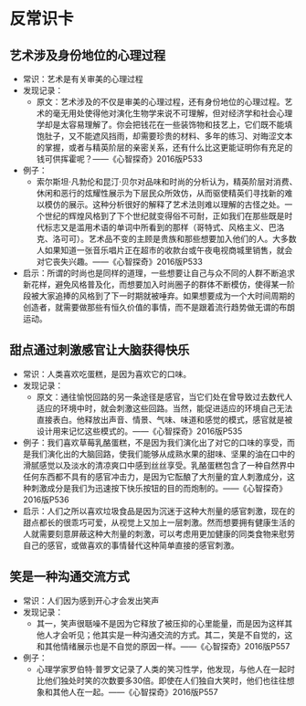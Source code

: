 # 反常识卡

## 艺术涉及身份地位的心理过程
* 常识：艺术是有关审美的心理过程
* 发现记录：
	* 原文：艺术涉及的不仅是审美的心理过程，还有身份地位的心理过程。艺术的毫无用处使得他对演化生物学来说不可理解，但对经济学和社会心理学却是太容易理解了。你会把钱花在一些装饰物和技艺上，它们既不能填饱肚子，又不能遮风挡雨，却需要珍贵的材料、多年的练习、对晦涩文本的掌握，或者与精英阶层的亲密关系，还有什么比这更能证明你有充足的钱可供挥霍呢？——《心智探奇》2016版P533
* 例子：
	* 索尔斯坦·凡勃伦和昆汀·贝尔对品味和时尚的分析认为，精英阶层对消费、休闲和恶行的炫耀性展示为下层民众所效仿，从而驱使精英们寻找新的难以模仿的展示。这种分析很好的解释了艺术法则难以理解的古怪之处。一个世纪的辉煌风格到了下个世纪就变得俗不可耐，正如我们在那些既是时代标志又是滥用术语的单词中所看到的那样（哥特式、风格主义、巴洛克、洛可可）。艺术品不变的主顾是贵族和那些想要加入他们的人。大多数人如果知道一张音乐唱片正在超市的收款台或午夜电视商城里销售，就会对它丧失兴趣。——《心智探奇》2016版P533
* 启示：所谓的时尚也是同样的道理，一些想要让自己与众不同的人群不断追求新花样，避免风格普及化，而想要加入时尚圈子的群体不断模仿，使得某一阶段被大家追捧的风格到了下一时期就被唾弃。如果想要成为一个大时间周期的创造者，就需要做那些有恒久价值的事情，而不是跟着流行趋势做无谓的布朗运动。

## 甜点通过刺激感官让大脑获得快乐
* 常识：人类喜欢吃蛋糕，是因为喜欢它的口味。
* 发现记录：
	* 原文：通往愉悦回路的另一条途径是感官，当它们处在曾导致过去数代人适应的环境中时，就会刺激这些回路。当然，能促进适应的环境自己无法直接表白。他释放出声音、情景、气味、味道和感觉的模式，感官就是被设计用来记忆这些模式的。——《心智探奇》2016版P535
* 例子：我们喜欢草莓乳酪蛋糕，不是因为我们演化出了对它的口味的享受，而是我们演化出的大脑回路，使我们能够从成熟水果的甜味、坚果的油在口中的滑腻感觉以及淡水的清凉爽口中感到丝丝享受。乳酪蛋糕包含了一种自然界中任何东西都不具有的感官冲击力，是因为它酝酿了大剂量的宜人刺激成分，这种刺激成分是我们为迅速按下快乐按钮的目的而炮制的。——《心智探奇》2016版P536
* 启示：人们之所以喜欢垃圾食品是因为沉迷于这种大剂量的感官刺激，现在的甜点都长的很乖巧可爱，从视觉上又加上一层刺激。然而想要拥有健康生活的人就需要刻意屏蔽这种大剂量的刺激，可以考虑用更加健康的同类食物来慰劳自己的感官，或做喜欢的事情替代这种简单直接的感官刺激。

## 笑是一种沟通交流方式
* 常识：人们因为感到开心才会发出笑声
* 发现记录：
	* 其一，笑声很聒噪不是因为它释放了被压抑的心里能量，而是因为这样其他人才会听见；他其实是一种沟通交流的方式。其二，笑是不自觉的，这和其他情绪展示也是不自觉的原因一样。——《心智探奇》2016版P557
* 例子：
	* 心理学家罗伯特·普罗文记录了人类的笑习性学，他发现，与他人在一起时比他们独处时笑的次数要多30倍。即使在人们独自大笑时，他们也往往想象和其他人在一起。——《心智探奇》2016版P557	
